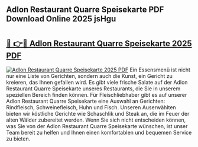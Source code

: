 ## Adlon Restaurant Quarre Speisekarte PDF Download Online 2025 jsHgu

# <h2><a href="http://gc7e718.nevu.top/?p=Adlon+Restaurant+Quarre+Speisekarte">🔗 👉🔴 Adlon Restaurant Quarre Speisekarte 2025 PDF</a></h2>

[![Adlon Restaurant Quarre Speisekarte 2025 PDF](https://i.imgur.com/dBaPXMq.png)](http://gc7e718.nevu.top/?p=Adlon+Restaurant+Quarre+Speisekarte)
Ein Essensmenü ist nicht nur eine Liste von Gerichten, sondern auch die Kunst, ein Gericht zu kreieren, das Ihnen gefallen wird. Es gibt viele frische Salate auf der Adlon Restaurant Quarre Speisekarte unseres Restaurants, die Sie in unserem speziellen Bereich finden können. Für Fleischliebhaber gibt es auf unserer Adlon Restaurant Quarre Speisekarte eine Auswahl an Gerichten: Rindfleisch, Schweinefleisch, Huhn und Fisch. Unseren Auserwählten bieten wir köstliche Gerichte wie Schaschlik und Steak an, die im Feuer der alten Wälder zubereitet werden. Wenn Sie sich nicht entscheiden können, was Sie von der Adlon Restaurant Quarre Speisekarte wünschen, ist unser Team bereit zu helfen und Ihnen einen komfortablen und bequemen Service zu bieten.

